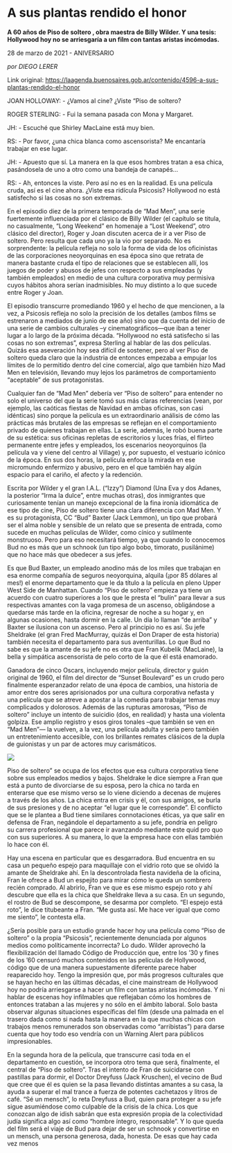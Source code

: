# A sus plantas rendido el honor

**A 60 años de Piso de soltero , obra maestra de Billy Wilder. Y una tesis: Hollywood hoy no se arriesgaría a un film con tantas aristas incómodas.**

28 de marzo de 2021 - ANIVERSARIO

_por DIEGO LERER_

Link original: https://laagenda.buenosaires.gob.ar/contenido/4596-a-sus-plantas-rendido-el-honor



JOAN HOLLOWAY: - ¿Vamos al cine? ¿Viste “Piso de soltero?




ROGER STERLING: - Fui la semana pasada con Mona y Margaret.




JH: - Escuché que Shirley MacLaine está muy bien.




RS: - Por favor, ¿una chica blanca como ascensorista? Me encantaría trabajar en ese lugar.




JH: - Apuesto que sí. La manera en la que esos hombres tratan a esa chica, pasándosela de uno a otro como una bandeja de canapés…




RS: - Ah, entonces la viste. Pero así no es en la realidad. Es una película cruda, así es el cine ahora. ¿Viste esa ridícula Psicosis? Hollywood no está satisfecho si las cosas no son extremas.




En el episodio diez de la primera temporada de “Mad Men”, una serie fuertemente influenciada por el clásico de Billy Wilder (el capítulo se titula, no casualmente, “Long Weekend” en homenaje a “Lost Weekend”, otro clásico del director), Roger y Joan discuten acerca de ir a ver Piso de soltero. Pero resulta que cada uno ya la vio por separado. No es sorprendente: la película refleja no solo la forma de vida de los oficinistas de las corporaciones neoyorquinas en esa época sino que retrata de manera bastante cruda el tipo de relaciones que se establecen allí, los juegos de poder y abusos de jefes con respecto a sus empleadas (y también empleados) en medio de una cultura corporativa muy permisiva cuyos hábitos ahora serían inadmisibles. No muy distinto a lo que sucede entre Roger y Joan.




El episodio transcurre promediando 1960 y el hecho de que mencionen, a la vez, a Psicosis refleja no solo la precisión de los detalles (ambos films se estrenaron a mediados de junio de ese año) sino que da cuenta del inicio de una serie de cambios culturales –y cinematográficos—que iban a tener lugar a lo largo de la próxima década. “Hollywood no está satisfecho si las cosas no son extremas”, expresa Sterling al hablar de las dos películas. Quizás esa aseveración hoy sea difícil de sostener, pero al ver Piso de soltero queda claro que la industria de entonces empezaba a empujar los límites de lo permitido dentro del cine comercial, algo que también hizo Mad Men en televisión, llevando muy lejos los parámetros de comportamiento “aceptable” de sus protagonistas.




Cualquier fan de “Mad Men” debería ver “Piso de soltero” para entender no solo el universo del que la serie tomó sus más claras referencias (vean, por ejemplo, las caóticas fiestas de Navidad en ambas oficinas, son casi idénticas) sino porque la película es un extraordinario análisis de cómo las prácticas más brutales de las empresas se reflejan en el comportamiento privado de quienes trabajan en ellas. La serie, además, le robó buena parte de su estética: sus oficinas repletas de escritorios y luces frías, el flirteo permanente entre jefes y empleados, los escenarios neoyorquinos (la película va y viene del centro al Village) y, por supuesto, el vestuario icónico de la época. En sus dos horas, la película enfoca la mirada en ese micromundo enfermizo y abusivo, pero en el que también hay algún espacio para el cariño, el afecto y la redención.




Escrita por Wilder y el gran I.A.L. (“Izzy”) Diamond (Una Eva y dos Adanes, la posterior “Irma la dulce”, entre muchas otras), dos inmigrantes que curiosamente tenían un manejo excepcional de la fina ironía idiomática de ese tipo de cine, Piso de soltero tiene una clara diferencia con Mad Men. Y es su protagonista, CC “Bud” Baxter (Jack Lemmon), un tipo que probará ser el alma noble y sensible de un relato que se presenta de entrada, como sucede en muchas películas de Wilder, como cínico y sutilmente monstruoso. Pero para eso necesitará tiempo, ya que cuando lo conocemos Bud no es más que un schnook (un tipo algo bobo, timorato, pusilánime) que no hace más que obedecer a sus jefes.




Es que Bud Baxter, un empleado anodino más de los miles que trabajan en esa enorme compañía de seguros neoyorquina, alquila (¡por 85 dólares al mes!) el enorme departamento que le da título a la película en pleno Upper West Side de Manhattan. Cuando “Piso de soltero” empieza ya tiene un acuerdo con cuatro superiores a los que le presta el “bulín” para llevar a sus respectivas amantes con la vaga promesa de un ascenso, obligándose a quedarse más tarde en la oficina, regresar de noche a su hogar y, en algunas ocasiones, hasta dormir en la calle. Un día lo llaman “de arriba” y Baxter se ilusiona con un ascenso. Pero al principio no es así. Su jefe Sheldrake (el gran Fred MacMurray, quizás el Don Draper de esta historia) también necesita el departamento para sus aventurillas. Lo que Bud no sabe es que la amante de su jefe no es otra que Fran Kubelik (MacLaine), la bella y simpática ascensorista de pelo corto de la que él está enamorado.




Ganadora de cinco Oscars, incluyendo mejor película, director y guión original de 1960, el film del director de “Sunset Boulevard” es un crudo pero finalmente esperanzador relato de una época de cambios, una historia de amor entre dos seres aprisionados por una cultura corporativa nefasta y una película que se atreve a apostar a la comedia para trabajar temas muy complicados y dolorosos. Además de las rupturas amorosas, “Piso de soltero” incluye un intento de suicidio (dos, en realidad) y hasta una violenta golpiza. Ese amplio registro y esos giros tonales –que también se ven en “Mad Men”— la vuelven, a la vez, una película adulta y seria pero también un entretenimiento accesible, con los brillantes remates clásicos de la dupla de guionistas y un par de actores muy carismáticos.




[![](https://img.youtube.com/vi/3j9Q6w_3asA/0.jpg)](https://www.youtube.com/watch?v=3j9Q6w_3asA)




Piso de soltero” se ocupa de los efectos que esa cultura corporativa tiene sobre sus empleados medios y bajos. Sheldrake le dice siempre a Fran que está a punto de divorciarse de su esposa, pero la chica no tarda en enterarse que ese mismo verso se lo viene diciendo a decenas de mujeres a través de los años. La chica entra en crisis y él, con sus amigos, se burla de sus presiones y de no aceptar “el lugar que le corresponde”. El conflicto que se le plantea a Bud tiene similares connotaciones éticas, ya que salir en defensa de Fran, negándole el departamento a su jefe, pondría en peligro su carrera profesional que parece ir avanzando mediante este quid pro quo con sus superiores. A su manera, lo que la empresa hace con ellas también lo hace con él.




Hay una escena en particular que es desgarradora. Bud encuentra en su casa un pequeño espejo para maquillaje con el vidrio roto que se olvidó la amante de Sheldrake ahí. En la descontrolada fiesta navideña de la oficina, Fran le ofrece a Bud un espejito para mirar cómo le queda un sombrero recién comprado. Al abrirlo, Fran ve que es ese mismo espejo roto y ahí descubre que ella es la chica que Sheldrake lleva a su casa. En un segundo, el rostro de Bud se descompone, se desarma por completo. “El espejo está roto”, le dice titubeante a Fran. “Me gusta así. Me hace ver igual que como me siento”, le contesta ella.




¿Sería posible para un estudio grande hacer hoy una película como “Piso de soltero” o la propia “Psicosis”, recientemente denunciada por algunos medios como políticamente incorrecta? Lo dudo. Wilder aprovechó la flexibilización del llamado Código de Producción que, entre los ’30 y fines de los ’60 censuró muchos contenidos en las películas de Hollywood, código que de una manera supuestamente diferente parece haber reaparecido hoy. Tengo la impresión que, por más progresos culturales que se hayan hecho en las últimas décadas, el cine mainstream de Hollywood hoy no podría arriesgarse a hacer un film con tantas aristas incómodas. Y ni hablar de escenas hoy infilmables que reflejaban cómo los hombres de entonces trataban a las mujeres y no sólo en el ámbito laboral. Solo basta observar algunas situaciones específicas del film (desde una palmada en el trasero dada como si nada hasta la manera en la que muchas chicas con trabajos menos remunerados son observadas como “arribistas”) para darse cuenta que hoy todo eso vendría con un Warning Alert para públicos impresionables.




En la segunda hora de la película, que transcurre casi toda en el departamento en cuestión, se incorpora otro tema que será, finalmente, el central de “Piso de soltero”. Tras el intento de Fran de suicidarse con pastillas para dormir, el Doctor Dreyfuss (Jack Kruschen), el vecino de Bud que cree que él es quien se la pasa llevando distintas amantes a su casa, la ayuda a superar el mal trance a fuerza de potentes cachetazos y litros de café. “Sé un mensch”, lo reta Dreyfuss a Bud, quien para proteger a su jefe sigue asumiéndose como culpable de la crisis de la chica. Los que conozcan algo de idish sabrán que esta expresión propia de la colectividad judía significa algo así como “hombre íntegro, responsable”. Y lo que queda del film será el viaje de Bud para dejar de ser un schnook y convertirse en un mensch, una persona generosa, dada, honesta. De esas que hay cada vez menos



